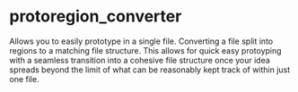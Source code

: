 # protoregion_converter
Allows you to easily prototype in a single file. Converting a file split into regions to a matching file structure. This allows for quick easy protoyping with a seamless transition into a cohesive file structure once your idea spreads beyond the limit of what can be reasonably kept track of within just one file.
